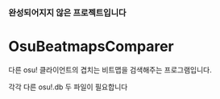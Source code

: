 ### 완성되어지지 않은 프로젝트입니다

# OsuBeatmapsComparer
다른 osu! 클라이언트의 겹치는 비트맵을 검색해주는 프로그램입니다.

각각 다른 osu!.db 두 파일이 필요합니다
